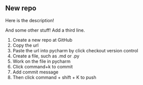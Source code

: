 ## New repo

Here is the description!

And some other stuff!
Add a third line.

1. Create a new repo at GitHub
2. Copy the url
3. Paste the url into pycharm by click checkout version control
4. Create a file, such as .md or .py
5. Work on the file in pycharm
6. Click command+k to commit 
7. Add commit message
8. Then click command + shift + K to push


